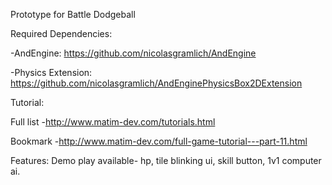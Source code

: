 Prototype for Battle Dodgeball

Required Dependencies:

-AndEngine:
https://github.com/nicolasgramlich/AndEngine

-Physics Extension:
https://github.com/nicolasgramlich/AndEnginePhysicsBox2DExtension

Tutorial:

Full list
-http://www.matim-dev.com/tutorials.html

Bookmark
-http://www.matim-dev.com/full-game-tutorial---part-11.html


Features:
Demo play available- hp, tile blinking ui, skill button, 1v1 computer ai.
